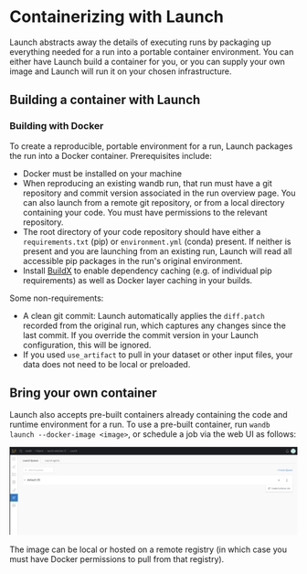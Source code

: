 # Containerizing with Launch

Launch abstracts away the details of executing runs by packaging up everything needed for a run into a portable container environment. You can either have Launch build a container for you, or you can supply your own image and Launch will run it on your chosen infrastructure.

## Building a container with Launch

### Building with Docker

To create a reproducible, portable environment for a run, Launch packages the run into a Docker container. Prerequisites include:

* Docker must be installed on your machine
* When reproducing an existing wandb run, that run must have a git repository and commit version associated in the run overview page. You can also launch from a remote git repository, or from a local directory containing your code. You must have permissions to the relevant repository.
* The root directory of your code repository should have either a `requirements.txt` (pip) or `environment.yml` (conda) present. If neither is present and you are launching from an existing run, Launch will read all accessible pip packages in the run's original environment.
* Install [BuildX](https://github.com/docker/buildx) to enable dependency caching (e.g. of individual pip requirements) as well as Docker layer caching in your builds.

Some non-requirements:

* A clean git commit: Launch automatically applies the `diff.patch` recorded from the original run, which captures any changes since the last commit. If you override the commit version in your Launch configuration, this will be ignored.
* If you used `use_artifact` to pull in your dataset or other input files, your data does not need to be local or preloaded.

## Bring your own container

Launch also accepts pre-built containers already containing the code and runtime environment for a run. To use a pre-built container, run `wandb launch --docker-image <image>`, or schedule a job via the web UI as follows:

![](<../../.gitbook/assets/image (177) (1).png>)

The image can be local or hosted on a remote registry (in which case you must have Docker permissions to pull from that registry).
